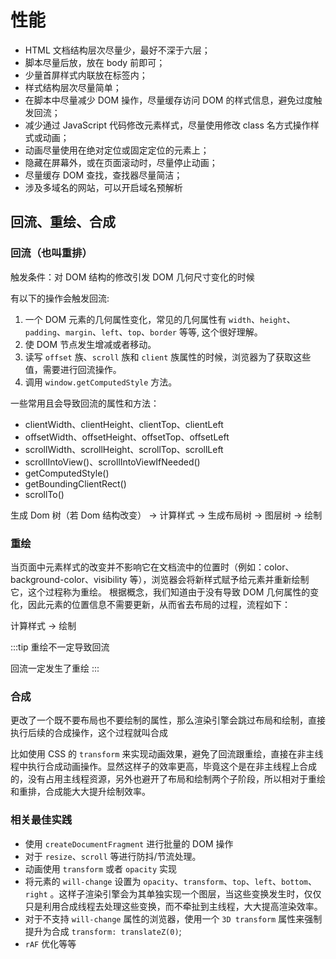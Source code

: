 # 性能

- HTML 文档结构层次尽量少，最好不深于六层；
- 脚本尽量后放，放在 body 前即可；
- 少量首屏样式内联放在标签内；
- 样式结构层次尽量简单；
- 在脚本中尽量减少 DOM 操作，尽量缓存访问 DOM 的样式信息，避免过度触发回流；
- 减少通过 JavaScript 代码修改元素样式，尽量使用修改 class 名方式操作样式或动画；
- 动画尽量使用在绝对定位或固定定位的元素上；
- 隐藏在屏幕外，或在页面滚动时，尽量停止动画；
- 尽量缓存 DOM 查找，查找器尽量简洁；
- 涉及多域名的网站，可以开启域名预解析

## 回流、重绘、合成

### 回流（也叫重排）

触发条件：对 DOM 结构的修改引发 DOM 几何尺寸变化的时候

有以下的操作会触发回流:

1. 一个 DOM 元素的几何属性变化，常见的几何属性有 `width`、`height`、`padding`、`margin`、`left`、`top`、`border` 等等, 这个很好理解。
2. 使 DOM 节点发生增减或者移动。
3. 读写 `offset` 族、`scroll` 族和 `client` 族属性的时候，浏览器为了获取这些值，需要进行回流操作。
4. 调用 `window.getComputedStyle` 方法。

一些常用且会导致回流的属性和方法：

- clientWidth、clientHeight、clientTop、clientLeft
- offsetWidth、offsetHeight、offsetTop、offsetLeft
- scrollWidth、scrollHeight、scrollTop、scrollLeft
- scrollIntoView()、scrollIntoViewIfNeeded()
- getComputedStyle()
- getBoundingClientRect()
- scrollTo()

生成 Dom 树（若 Dom 结构改变） -> 计算样式 -> 生成布局树 -> 图层树 -> 绘制

### 重绘

当页面中元素样式的改变并不影响它在文档流中的位置时（例如：color、background-color、visibility 等），浏览器会将新样式赋予给元素并重新绘制它，这个过程称为重绘。
根据概念，我们知道由于没有导致 DOM 几何属性的变化，因此元素的位置信息不需要更新，从而省去布局的过程，流程如下：

计算样式 -> 绘制

:::tip
重绘不一定导致回流

回流一定发生了重绘
:::

### 合成

更改了一个既不要布局也不要绘制的属性，那么渲染引擎会跳过布局和绘制，直接执行后续的合成操作，这个过程就叫合成

比如使用 CSS 的 `transform` 来实现动画效果，避免了回流跟重绘，直接在非主线程中执行合成动画操作。显然这样子的效率更高，毕竟这个是在非主线程上合成的，没有占用主线程资源，另外也避开了布局和绘制两个子阶段，所以相对于重绘和重排，合成能大大提升绘制效率。

### 相关最佳实践

- 使用 `createDocumentFragment` 进行批量的 DOM 操作
- 对于 `resize`、`scroll` 等进行防抖/节流处理。
- 动画使用 `transform` 或者 `opacity` 实现
- 将元素的 `will-change` 设置为 `opacity`、`transform`、`top`、`left`、`bottom`、`right` 。这样子渲染引擎会为其单独实现一个图层，当这些变换发生时，仅仅只是利用合成线程去处理这些变换，而不牵扯到主线程，大大提高渲染效率。
- 对于不支持 `will-change` 属性的浏览器，使用一个 `3D transform` 属性来强制提升为合成 `transform: translateZ(0)`;
- `rAF` 优化等等
